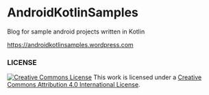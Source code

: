# AndroidKotlinSamples
Blog for sample android projects written in Kotlin

https://androidkotlinsamples.wordpress.com

### LICENSE

<a href="http://creativecommons.org/licenses/by/4.0/" rel="license"><img style="border-width: 0;" src="https://i.creativecommons.org/l/by/4.0/88x31.png" alt="Creative Commons License" /></a>
This work is licensed under a <a href="http://creativecommons.org/licenses/by/4.0/" rel="license">Creative Commons Attribution 4.0 International License</a>.
